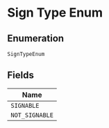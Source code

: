 
# Sign Type Enum

## Enumeration

`SignTypeEnum`

## Fields

| Name |
|  --- |
| `SIGNABLE` |
| `NOT_SIGNABLE` |

